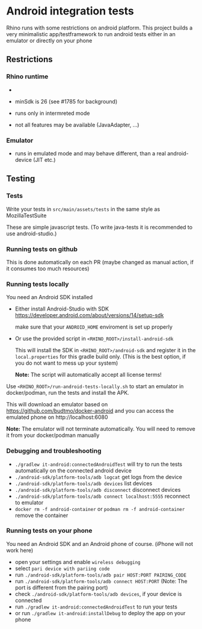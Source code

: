 # Android integration tests

Rhino runs with some restrictions on android platform. This project builds a very minimalistic app/testframework to run
android tests either in an emulator or directly on your phone

## Restrictions

### Rhino runtime
- 

- minSdk is 26 (see #1785 for background)
- runs only in intermreted mode
- not all features may be available (JavaAdapter, ...)

### Emulator

- runs in emulated mode and may behave different, than a real android-device (JIT etc.)

## Testing

### Tests

Write your tests in `src/main/assets/tests` in the same style as MozillaTestSuite

These are simple javascript tests.
(To write java-tests it is recommended to use android-studio.)

### Running tests on github

This is done automatically on each PR (maybe changed as manual action, if it consumes too much resources)

### Running tests locally

You need an Android SDK installed

- Either install Android-Studio with SDK https://developer.android.com/about/versions/14/setup-sdk

  make sure that your `ANDROID_HOME` enviroment is set up properly
- Or use the provided script in `<RHINO_ROOT>/install-android-sdk`

  This will install the SDK in `<RHINO_ROOT>/android-sdk` and register it in the `local.properties` for this gradle
  build only. (This is the best option, if you do not want to mess up your system)

  <b>Note:</b> The script will automatically accept all license terms!

Use `<RHINO_ROOT>/run-android-tests-locally.sh` to start an emulator in docker/podman, run the tests and install the
APK.

This will download an emulator based on https://github.com/budtmo/docker-android and you can access the emulated phone
on http://localhost:6080

<b>Note:</b> The emulator will not terminate automatically. You will need to remove it from your docker/podman manually

### Debugging and troubleshooting

- `./gradlew it-android:connectedAndroidTest` will try to run the tests automatically on the connected android device
- `./android-sdk/platform-tools/adb logcat` get logs from the device
- `./android-sdk/platform-tools/adb devices` list devices
- `./android-sdk/platform-tools/adb disconnect` disconnect devices
- `./android-sdk/platform-tools/adb connect localhost:5555` reconnect to emulator
- `docker rm -f android-container` or `podman rm -f android-container` remove the container

### Running tests on your phone

You need an Android SDK and an Android phone of course. (iPhone will not work here)

- open your settings and enable `wireless debugging`
- select `pari device with pariing code`
- run `./android-sdk/platform-tools/adb pair HOST:PORT PAIRING_CODE`
- run `./android-sdk/platform-tools/adb connect HOST:PORT` (Note: The port is different from the pairing port)
- check `./android-sdk/platform-tools/adb devices`, if your device is connected
- run `./gradlew it-android:connectedAndroidTest` to run your tests
- or run `./gradlew it-android:installDebug` to deploy the app on your phone

